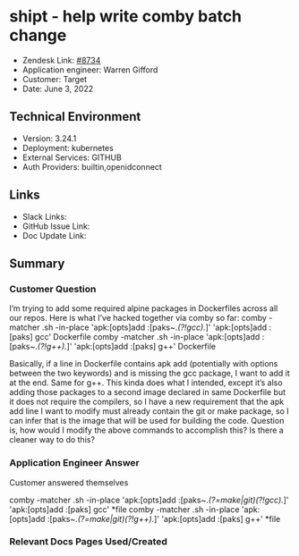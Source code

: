
# shipt - help write comby batch change <!-- Ticket Title  Hint: include keywords to make it searchable -->

- Zendesk Link: [#8734](https://sourcegraph.zendesk.com/agent/tickets/8734)
- Application engineer: Warren Gifford
- Customer: Target <!-- Redact if this contains personally identifying information -->
- Date: June 3, 2022

<!-- Data populated from integration, speak to Ben Gordon or Michael Bali if not working -->
<!-- During Internal team trial, fill missing data manually (we are waiting for all data to sync) -->

## Technical Environment
- Version: 3.24.1​
- Deployment: kubernetes
- External Services: GITHUB
- Auth Providers: builtin,openidconnect


## Links
<!-- Data for application engineer manual entry -->
- Slack Links:
- GitHub Issue Link:
- Doc Update Link:

## Summary
### Customer Question

I’m trying to add some required alpine packages in Dockerfiles across all our repos.
Here is what I’ve hacked together via comby so far:
comby -matcher .sh -in-place 'apk:[opts]add :[paks~.*(?!gcc).*]' 'apk:[opts]add :[paks] gcc' Dockerfile
comby -matcher .sh -in-place 'apk:[opts]add :[paks~.*(?!g++).*]' 'apk:[opts]add :[paks] g++' Dockerfile

Basically, if a line in Dockerfile contains apk add (potentially with options between the two keywords) and is missing the gcc package, I want to add it at the end. Same for g++.
This kinda does what I intended, except it’s also adding those packages to a second image declared in same Dockerfile but it does not require the compilers, so I have a new requirement that the apk add line I want to modify must already contain the git or make package, so I can infer that is the image that will be used for building the code.
Question is, how would I modify the above commands to accomplish this? Is there a cleaner way to do this?

### Application Engineer Answer

Customer answered themselves

comby -matcher .sh -in-place 'apk:[opts]add :[paks~.*(?=make|git)(?!gcc).*]' 'apk:[opts]add :[paks] gcc' *file
      comby -matcher .sh -in-place 'apk:[opts]add :[paks~.*(?=make|git)(?!g\+\+).*]' 'apk:[opts]add :[paks] g++' *file


### Relevant Docs Pages Used/Created

<!-- Once complete, upload a copy to https://github.com/sourcegraph/support-tools-internal/tree/main/resolved-tickets as a .md file -->
<!-- Name the file 8734.md -->
